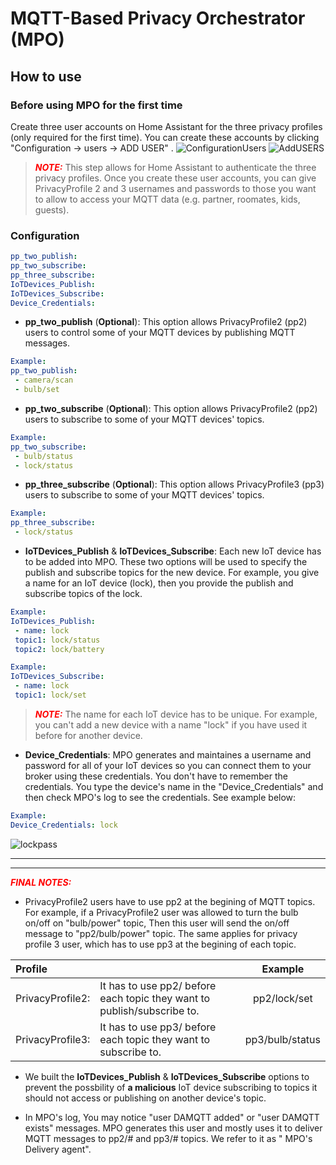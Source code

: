 # MQTT-Based Privacy Orchestrator (MPO)

## How to use
### Before using MPO for the first time
Create three user accounts on Home Assistant for the three privacy profiles (only required for the first time).  You can create these accounts by clicking "Configuration &#8594; users &#8594; ADD USER" .
![ConfigurationUsers](https://user-images.githubusercontent.com/17085923/139117262-e76e67d3-918f-40b2-bf41-eddf6b758fbb.png)
![AddUSERS](https://user-images.githubusercontent.com/17085923/139161862-35d7bef3-455e-4517-9b56-aa0fd30c1c9e.png)

> <span style="color:red">**_NOTE:_**</span> This step allows for Home Assistant to authenticate the three privacy profiles. Once you create these user accounts, you can give PrivacyProfile 2 and 3 usernames and passwords to those you want to allow to access your MQTT data (e.g. partner, roomates, kids, guests). 

### Configuration
```yaml
pp_two_publish:
pp_two_subscribe:
pp_three_subscribe:
IoTDevices_Publish:
IoTDevices_Subscribe:
Device_Credentials:
```
* **pp_two_publish** (**Optional**):
This option allows PrivacyProfile2 (pp2) users to control some of your MQTT devices by publishing MQTT messages.

```yaml
Example:
pp_two_publish:
 - camera/scan
 - bulb/set
```

* **pp_two_subscribe** (**Optional**):
This option allows PrivacyProfile2 (pp2) users to subscribe to some of your MQTT devices' topics.

```yaml
Example:
pp_two_subscribe:
 - bulb/status
 - lock/status
```

* **pp_three_subscribe** (**Optional**):
This option allows PrivacyProfile3 (pp3) users to subscribe to some of your MQTT devices' topics.

```yaml
Example:
pp_three_subscribe:
 - lock/status
```

* **IoTDevices_Publish** & **IoTDevices_Subscribe**:
Each new IoT device has to be added into MPO. These two options will be used to specify the publish and subscribe topics for the new device. For example, you give a name for an IoT device (lock),  then you provide the publish and subscribe topics of the lock.

```yaml
Example:
IoTDevices_Publish:
 - name: lock
 topic1: lock/status
 topic2: lock/battery
```
```yaml
Example:
IoTDevices_Subscribe:
 - name: lock
 topic1: lock/set
```

> <span style="color:red">**_NOTE:_**</span>   The name for each IoT device has to be unique. For example, you can't add a new device with a name "lock" if you have used it before for another device. 

* **Device_Credentials**:
MPO generates and maintaines a username and password for all of your IoT devices so you can connect them to your broker using these credentials. You don't have to remember the credentials. You type the device's name in the "Device_Credentials" and then check MPO's log to see the credentials. See example below:

```yaml
Example:
Device_Credentials: lock
```
![lockpass](https://user-images.githubusercontent.com/17085923/139291357-c5786697-0d1a-4b2a-99ab-9b2bd9d156f4.png)

---
---

 <span style="color:red">**_FINAL NOTES:_** </span> 
 
 * PrivacyProfile2 users have to use pp2 at the begining of MQTT topics. For example, if a PrivacyProfile2 user was allowed to turn the bulb on/off on "bulb/power" topic, Then this user will send the on/off message to "pp2/bulb/power" topic. The same applies for privacy profile 3 user, which has to use pp3 at the begining of each topic.

| Profile      |  | Example        |
| :----------- | ----------- | :-----------:        |
| PrivacyProfile2:      | It has to use pp2/ before each topic they want to publish/subscribe to.       | pp2/lock/set        |
| PrivacyProfile3:   | It has to use pp3/ before each topic they want to subscribe to.       | pp3/bulb/status        |
*  We built the **IoTDevices_Publish** & **IoTDevices_Subscribe** options to prevent the possbility of __a malicious__ IoT device subscribing to topics it should not access or publishing on another device's topic. 

*  In MPO's log, You may notice "user DAMQTT added" or "user DAMQTT exists" messages. MPO generates this user and mostly uses it to deliver MQTT messages to pp2/# and pp3/# topics. We refer to it as " MPO's Delivery agent". 